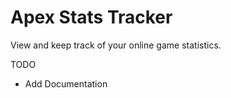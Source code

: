 # Apex Stats Tracker

View and keep track of your online game statistics.

TODO
- Add Documentation
